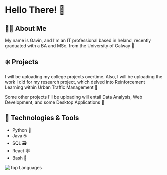 # Hello There! :trident: 

## 👨‍💻 About Me

My name is Gavin, and I'm an IT professional based in Ireland, recently graduated with a BA and MSc. from the University of Galway :school: 

## :sparkle: Projects

I will be uploading my college projects overtime. Also, I will be uploading the work I did for my research project, which delved into Reinforcement Learning within Urban Traffic Management 🚙

Some other projects I'll be uploading will entail Data Analysis, Web Development, and some Desktop Applications 📌

## 🔧 Technologies & Tools

- Python 🐍
- Java ☕
- SQL 🗃️
- React 🕸️
- Bash 🥷

![Top Languages](https://github-readme-stats.vercel.app/api/top-langs/?username=GavDotZip&layout=compact&theme=dark)
